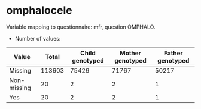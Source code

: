 # omphalocele
Variable mapping to questionnaire: mfr, question OMPHALO.
- Number of values:

| Value | Total | Child genotyped | Mother genotyped | Father genotyped |
| ----- | ----- | --------------- | ---------------- | ---------------- |
| Missing | 113603 | 75429 | 71767 | 50217 |
| Non-missing | 20 | 2 | 2 | 1 |
| Yes | 20 | 2 | 2 |1 |



